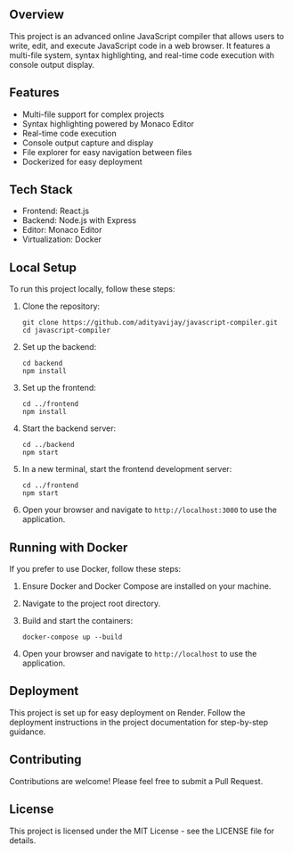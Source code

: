 ## Overview

This project is an advanced online JavaScript compiler that allows users to write, edit, and execute JavaScript code in a web browser. It features a multi-file system, syntax highlighting, and real-time code execution with console output display.

## Features

- Multi-file support for complex projects
- Syntax highlighting powered by Monaco Editor
- Real-time code execution
- Console output capture and display
- File explorer for easy navigation between files
- Dockerized for easy deployment

## Tech Stack

- Frontend: React.js
- Backend: Node.js with Express
- Editor: Monaco Editor
- Virtualization: Docker

## Local Setup

To run this project locally, follow these steps:

1. Clone the repository:
   ```
   git clone https://github.com/adityavijay/javascript-compiler.git
   cd javascript-compiler
   ```

2. Set up the backend:
   ```
   cd backend
   npm install
   ```

3. Set up the frontend:
   ```
   cd ../frontend
   npm install
   ```

4. Start the backend server:
   ```
   cd ../backend
   npm start
   ```

5. In a new terminal, start the frontend development server:
   ```
   cd ../frontend
   npm start
   ```

6. Open your browser and navigate to `http://localhost:3000` to use the application.

## Running with Docker

If you prefer to use Docker, follow these steps:

1. Ensure Docker and Docker Compose are installed on your machine.

2. Navigate to the project root directory.

3. Build and start the containers:
   ```
   docker-compose up --build
   ```

4. Open your browser and navigate to `http://localhost` to use the application.

## Deployment

This project is set up for easy deployment on Render. Follow the deployment instructions in the project documentation for step-by-step guidance.

## Contributing

Contributions are welcome! Please feel free to submit a Pull Request.

## License

This project is licensed under the MIT License - see the LICENSE file for details.
